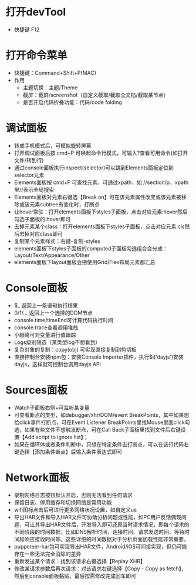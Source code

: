 # 打开devTool
- 快捷键 F12

# 打开命令菜单
- 快捷键：Command+Shift+P(MAC)
- 作用
   - 主题切换：主题/Theme
   - 截屏：截屏/screenshot（自定义截取/截取全文档/截取某节点）
   - 是否开启代码折叠功能：代码/code folding

# 调试面板
- 转成手机模式后，可模拟旋转屏幕
- 打开调试面板后按 cmd+P 可唤起命令行模式，可输入?查看可用命令(如打开文件/转到行)
- 通过console面板执行inspect(selector)可以跳到Elements面板定位到selector元素
- Elements面板按 cmd+F 可查找元素，可通过xpath，如 //section/p，xpath里//表示全局搜索
- Elements面板对元素右键选【Break on】可在该元素属性改变或该元素被移除或该元素subtree有变化时，打断点
- 让hover常驻：打开elements面板下styles子面板，点击对应元素:hover然后勾选子面板的:hover即可
- 去掉元素某个class：打开elements面板下styles子面板，点击对应元素:cls然后去掉对应class即可
- 复制某个元素样式：右键-复制-styles
- elements面板下styles子面板的computed子面板勾选组合会分成：Layout/Text/Appearance/Other
- elements面板下layout面板会把使用Grid/Flex布局元素都汇总

# Console面板
- $_ 返回上一条语句执行结果
- $0/$1/... 返回上一个选择的DOM节点
- console.time/timeEnd可计算代码执行时间
- console.trace查看调用堆栈
- 小眼睛可对变量进行值跟踪
- Logs级别筛选（某类型log不想看到）
- 复杂对象的复制：copy(obj) 可实现直接复制到剪切板
- 直接控制台安装npm包：安装Console Importer插件，执行$i('dayjs')安装dayjs，这样就可控制台调用dayjs API

# Sources面板
- Watch子面板右侧+可监听某变量
- 可查看断点的类型，如debugger/xhr/DOM/event BreakPoints，其中如果想给click事件打断点，可在Event Listener BreakPoints里找Mouse里面click勾选，如果有些文件不想触发断点，可在Call Back子面板里找到文件后右键设置【Add script to ignore list】；
- 如果在循环体或者条件判断中，只想在特定条件去打断点，可以在该行代码右键选择【添加条件断点】后输入条件表达式即可

# Network面板
- 录制网络日志按钮默认开启，否则无法看到任何请求
- 保留日志、停用缓存和切换网络是常用功能
- wifi图标点击后可进行更多网络状况设置，如自定义ua
- 导出HAR文件和导入HAR文件可协助分析问题或性能，如PC用户反馈偶现问题，可让其导出HAR文件后，开发导入即可还原当时请求情况，即每个请求的不同阶段的时间数据，比如DNS解析时间、连接时间、请求发送时间、等待时间和响应接收时间等。这些详细的时间数据对于分析页面加载性能非常重要。
- puppeteer-har包可实现导出HAR文件，Android/iOS可间接实现，但仍可能存在一些无法完全消除的差异
- 重新发送某个请求：找到该请求右键选择【Replay XHR】
- 修改某请求参数后再次请求：对该请求右键选择【Copy - Copy as fetch】，然后到console面板黏贴，最后按需修改完成回车即可